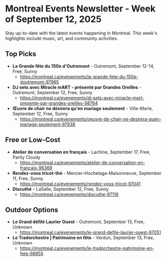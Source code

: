 # Montreal Events Newsletter - Week of September 12, 2025

Stay up-to-date with the latest events happening in Montreal. This week's highlights include music, art, and community activities.

## Top Picks

* **La Grande fête du 150e d'Outremont** - Outremont, September 12-14, Free, Sunny
  * https://montreal.ca/evenements/la-grande-fete-du-150e-doutremont-97965
* **DJ sets avec Miracle mART - présenté par Grandes Oreilles** - Outremont, September 12, Free, Sunny
  * https://montreal.ca/evenements/dj-sets-avec-miracle-mart-presente-par-grandes-oreilles-98764
* **Œuvre de chair ne désirera qu'en mariage seulement** - Ville-Marie, September 12, Free, Sunny
  * https://montreal.ca/evenements/oeuvre-de-chair-ne-desirera-quen-mariage-seulement-97938

## Free or Low-Cost

* **Atelier de conversation en français** - Lachine, September 17, Free, Partly Cloudy
  * https://montreal.ca/evenements/atelier-de-conversation-en-francais-96369
* **Rendez-vous tricot-thé** - Mercier–Hochelaga-Maisonneuve, September 11, Free, Sunny
  * https://montreal.ca/evenements/rendez-vous-tricot-97041
* **Discuthé** - LaSalle, September 12, Free, Sunny
  * https://montreal.ca/evenements/discuthe-97116

## Outdoor Options

* **Le Grand défilé Laurier Ouest** - Outremont, September 13, Free, Unknown
  * https://montreal.ca/evenements/le-grand-defile-laurier-ouest-97051
* **Le Tradorchestre | Patrimoine en fête** - Verdun, September 13, Free, Unknown
  * https://montreal.ca/evenements/le-tradorchestre-patrimoine-en-fete-98855